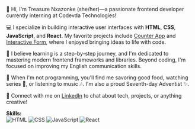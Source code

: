 👋 Hi, I'm Treasure Nxazonke (she/her)—a passionate frontend developer currently interning at Codevda Technologies!

💻 I specialize in building interactive user interfaces with **HTML**, **CSS**, **JavaScript**, and **React**. My favorite projects include [Counter App](https://treasure05nxazonke-art.github.io/Counter-App/) and [Interactive Form](https://treasure05nxazonke-art.github.io/interactive-form/), where I enjoyed bringing ideas to life with code.

🎯 I believe learning is a step-by-step journey, and I'm dedicated to mastering modern frontend frameworks and libraries. Beyond coding, I'm focused on improving my English communication skills.

🍲 When I'm not programming, you'll find me savoring good food, watching series 🍿, or listening to music 🎶. I'm also a proud Seventh-day Adventist ✨.

🤝 Connect with me on [LinkedIn](https://www.linkedin.com/in/treasure-nxazonke-a20184370) to chat about tech, projects, or anything creative!

**Skills:**  
![HTML](https://img.shields.io/badge/HTML-FFE300?style=for-the-badge&logo=html5&logoColor=white)
![CSS](https://img.shields.io/badge/CSS-1572B6?style=for-the-badge&logo=css3&logoColor=white)
![JavaScript](https://img.shields.io/badge/JavaScript-F7DF1E?style=for-the-badge&logo=javascript&logoColor=black)
![React](https://img.shields.io/badge/React-61DAFB?style=for-the-badge&logo=react&logoColor=black)
